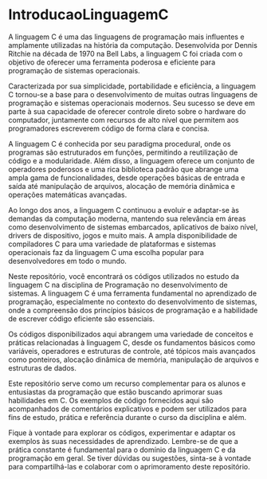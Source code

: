 # IntroducaoLinguagemC

A linguagem C é uma das linguagens de programação mais influentes e amplamente utilizadas na história da computação. Desenvolvida por Dennis Ritchie na década de 1970 na Bell Labs, a linguagem C foi criada com o objetivo de oferecer uma ferramenta poderosa e eficiente para programação de sistemas operacionais.

Caracterizada por sua simplicidade, portabilidade e eficiência, a linguagem C tornou-se a base para o desenvolvimento de muitas outras linguagens de programação e sistemas operacionais modernos. Seu sucesso se deve em parte à sua capacidade de oferecer controle direto sobre o hardware do computador, juntamente com recursos de alto nível que permitem aos programadores escreverem código de forma clara e concisa.

A linguagem C é conhecida por seu paradigma procedural, onde os programas são estruturados em funções, permitindo a reutilização de código e a modularidade. Além disso, a linguagem oferece um conjunto de operadores poderosos e uma rica biblioteca padrão que abrange uma ampla gama de funcionalidades, desde operações básicas de entrada e saída até manipulação de arquivos, alocação de memória dinâmica e operações matemáticas avançadas.

Ao longo dos anos, a linguagem C continuou a evoluir e adaptar-se às demandas da computação moderna, mantendo sua relevância em áreas como desenvolvimento de sistemas embarcados, aplicativos de baixo nível, drivers de dispositivo, jogos e muito mais. A ampla disponibilidade de compiladores C para uma variedade de plataformas e sistemas operacionais faz da linguagem C uma escolha popular para desenvolvedores em todo o mundo.

Neste repositório, você encontrará os códigos utilizados no estudo da linguagem C na disciplina de Programação no desenvolvimento de sistemas. A linguagem C é uma ferramenta fundamental no aprendizado de programação, especialmente no contexto do desenvolvimento de sistemas, onde a compreensão dos princípios básicos de programação e a habilidade de escrever código eficiente são essenciais.

Os códigos disponibilizados aqui abrangem uma variedade de conceitos e práticas relacionadas à linguagem C, desde os fundamentos básicos como variáveis, operadores e estruturas de controle, até tópicos mais avançados como ponteiros, alocação dinâmica de memória, manipulação de arquivos e estruturas de dados.

Este repositório serve como um recurso complementar para os alunos e entusiastas da programação que estão buscando aprimorar suas habilidades em C. Os exemplos de código fornecidos aqui são acompanhados de comentários explicativos e podem ser utilizados para fins de estudo, prática e referência durante o curso da disciplina e além.

Fique à vontade para explorar os códigos, experimentar e adaptar os exemplos às suas necessidades de aprendizado. Lembre-se de que a prática constante é fundamental para o domínio da linguagem C e da programação em geral. Se tiver dúvidas ou sugestões, sinta-se à vontade para compartilhá-las e colaborar com o aprimoramento deste repositório.